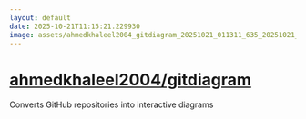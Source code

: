 ```yaml
---
layout: default
date: 2025-10-21T11:15:21.229930
image: assets/ahmedkhaleel2004_gitdiagram_20251021_011311_635_20251021_071751--20251021T091751924--cropped.png
---
```


# [ahmedkhaleel2004/gitdiagram](https://github.com/ahmedkhaleel2004/gitdiagram/)

Converts GitHub repositories into interactive diagrams
